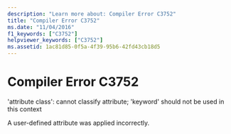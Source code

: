 ```yaml
---
description: "Learn more about: Compiler Error C3752"
title: "Compiler Error C3752"
ms.date: "11/04/2016"
f1_keywords: ["C3752"]
helpviewer_keywords: ["C3752"]
ms.assetid: 1ac81d85-0f5a-4f39-95b6-42fd43cb18d5
---
```

# Compiler Error C3752

'attribute class': cannot classify attribute; 'keyword' should not be used in this context

A user-defined attribute was applied incorrectly.
